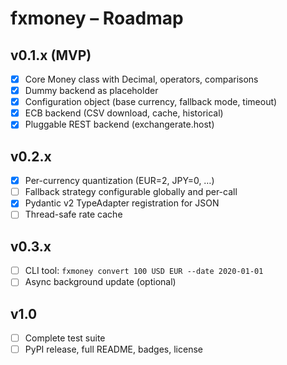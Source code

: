 # fxmoney – Roadmap

## v0.1.x (MVP)
- [x] Core Money class with Decimal, operators, comparisons
- [x] Dummy backend as placeholder
- [x] Configuration object (base currency, fallback mode, timeout)
- [x] ECB backend (CSV download, cache, historical)
- [x] Pluggable REST backend (exchangerate.host)

## v0.2.x
- [x] Per-currency quantization (EUR=2, JPY=0, …)
- [ ] Fallback strategy configurable globally and per-call
- [x] Pydantic v2 TypeAdapter registration for JSON
- [ ] Thread-safe rate cache

## v0.3.x
- [ ] CLI tool: `fxmoney convert 100 USD EUR --date 2020-01-01`
- [ ] Async background update (optional)

## v1.0
- [ ] Complete test suite
- [ ] PyPI release, full README, badges, license
